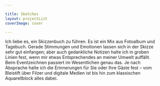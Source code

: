 ```yaml
---

title: Sketches
layout: projectList
coverImage: cover

---
```


Ich liebe es, ein Skizzenbuch zu führen. Es ist ein Mix aus Fotoalbum und Tagebuch.
Gerade Stimmungen und Emotionen lassen sich in der Skizze sehr gut einfangen; aber auch gedankliche Notizen halte ich in groben Linien fest, wenn mir etwas Entsprechendes an meiner Umwelt auffällt.
Beim Eventzeichnen passiert im Wesentlichen genau das. Je nach Absprache halte ich die Erinnerungen für Sie oder Ihre Gäste fest – vom Bleistift über Filzer und digitale Medien ist bis hin zum klassischen Aquarellblock alles dabei.